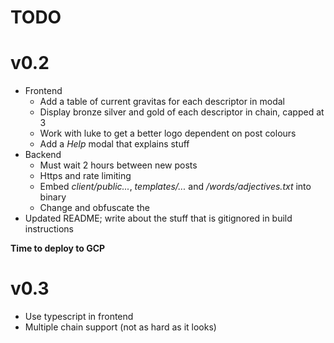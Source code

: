 # TODO

# v0.2

- Frontend
    - Add a table of current gravitas for each descriptor in modal
    - Display bronze silver and gold of each descriptor in chain, capped at 3
    - Work with luke to get a better logo dependent on post colours
    - Add a *Help* modal that explains stuff
- Backend
    - Must wait 2 hours between new posts
    - Https and rate limiting
    - Embed *client/public...*, *templates/...* and */words/adjectives.txt* into
    binary
    - Change and obfuscate the 
- Updated README; write about the stuff that is gitignored in build instructions

**Time to deploy to GCP**

# v0.3

- Use typescript in frontend
- Multiple chain support (not as hard as it looks)
